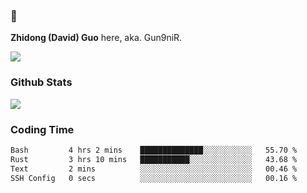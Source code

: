### 👋 

**Zhidong (David) Guo** here, aka. Gun9niR.

![](https://komarev.com/ghpvc/?username=Gun9niR&label=Total+Views)

### Github Stats

<img src="https://github-readme-stats.vercel.app/api?username=Gun9niR&count_private=true&show_icons=true&theme=vue-dark&hide_title=true">

### Coding Time

<!--START_SECTION:waka-->

```txt
Bash         4 hrs 2 mins    ██████████████░░░░░░░░░░░   55.70 %
Rust         3 hrs 10 mins   ███████████░░░░░░░░░░░░░░   43.68 %
Text         2 mins          ░░░░░░░░░░░░░░░░░░░░░░░░░   00.46 %
SSH Config   0 secs          ░░░░░░░░░░░░░░░░░░░░░░░░░   00.16 %
```

<!--END_SECTION:waka-->
